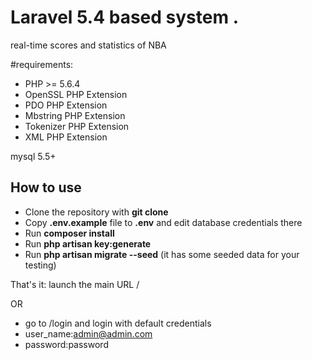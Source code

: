 #  Laravel 5.4 based system .

real-time scores and statistics of NBA


#requirements:

- PHP >= 5.6.4
- OpenSSL PHP Extension
- PDO PHP Extension
- Mbstring PHP Extension
- Tokenizer PHP Extension
- XML PHP Extension

mysql  5.5+


## How to use

- Clone the repository with __git clone__
- Copy __.env.example__ file to __.env__ and edit database credentials there
- Run __composer install__
- Run __php artisan key:generate__
- Run __php artisan migrate --seed__ (it has some seeded data for your testing)


That's it: launch the main URL   /

OR

-  go to /login and login with default credentials
- user_name:admin@admin.com 
- password:password


